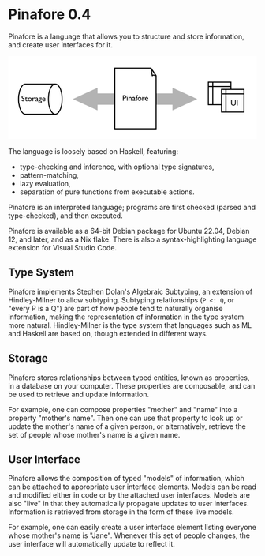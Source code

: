 # Pinafore 0.4

Pinafore is a language that allows you to structure and store information, and create user interfaces for it.

![Information](img/information.png)

The language is loosely based on Haskell, featuring:

* type-checking and inference, with optional type signatures,
* pattern-matching,
* lazy evaluation,
* separation of pure functions from executable actions.

Pinafore is an interpreted language; programs are first checked (parsed and type-checked), and then executed.

Pinafore is available as a 64-bit Debian package for Ubuntu 22.04, Debian 12, and later, and as a Nix flake.
There is also a syntax-highlighting language extension for Visual Studio Code.

## Type System

Pinafore implements Stephen Dolan's Algebraic Subtyping, an extension of Hindley-Milner to allow subtyping.
Subtyping relationships (`P <: Q`, or "every P is a Q") are part of how people tend to naturally organise information,
making the representation of information in the type system more natural.
Hindley-Milner is the type system that languages such as ML and Haskell are based on, though extended in different ways.

## Storage

Pinafore stores relationships between typed entities, known as properties, in a database on your computer.
These properties are composable, and can be used to retrieve and update information.

For example, one can compose properties "mother" and "name" into a property "mother's name".
Then one can use that property to look up or update the mother's name of a given person,
or alternatively, retrieve the set of people whose mother's name is a given name.

## User Interface

Pinafore allows the composition of typed "models" of information, which can be attached to appropriate user interface elements.
Models can be read and modified either in code or by the attached user interfaces.
Models are also "live" in that they automatically propagate updates to user interfaces.
Information is retrieved from storage in the form of these live models.

For example, one can easily create a user interface element listing everyone whose mother's name is "Jane".
Whenever this set of people changes, the user interface will automatically update to reflect it.

